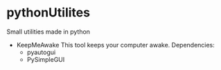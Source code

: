 # pythonUtilites
Small utilities made in python

- KeepMeAwake
    This tool keeps your computer awake.
    Dependencies:
    - pyautogui
    - PySimpleGUI
